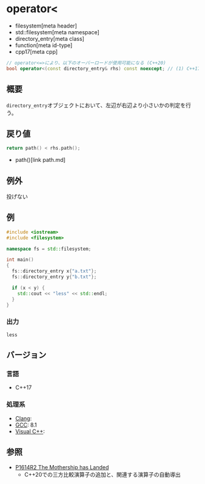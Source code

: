 # operator<
* filesystem[meta header]
* std::filesystem[meta namespace]
* directory_entry[meta class]
* function[meta id-type]
* cpp17[meta cpp]

```cpp
// operator<=>により、以下のオーバーロードが使用可能になる (C++20)
bool operator<(const directory_entry& rhs) const noexcept; // (1) C++17
```

## 概要
`directory_entry`オブジェクトにおいて、左辺が右辺より小さいかの判定を行う。


## 戻り値
```cpp
return path() < rhs.path();
```
* path()[link path.md]


## 例外
投げない


## 例
```cpp example
#include <iostream>
#include <filesystem>

namespace fs = std::filesystem;

int main()
{
  fs::directory_entry x{"a.txt"};
  fs::directory_entry y{"b.txt"};

  if (x < y) {
    std::cout << "less" << std::endl;
  }
}
```

### 出力
```
less
```

## バージョン
### 言語
- C++17

### 処理系
- [Clang](/implementation.md#clang):
- [GCC](/implementation.md#gcc): 8.1
- [Visual C++](/implementation.md#visual_cpp):

## 参照
- [P1614R2 The Mothership has Landed](https://www.open-std.org/jtc1/sc22/wg21/docs/papers/2019/p1614r2.html)
    - C++20での三方比較演算子の追加と、関連する演算子の自動導出

